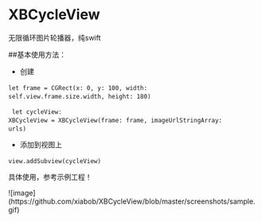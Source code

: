 # XBCycleView
无限循环图片轮播器，纯swift

##基本使用方法：
* 创建

<code>let frame = CGRect(x: 0, y: 100, width: self.view.frame.size.width, height: 180)<p></p>
let cycleView: XBCycleView = XBCycleView(frame: frame, imageUrlStringArray: urls)</code>
* 添加到视图上

<code>view.addSubview(cycleView)</code>

<p>具体使用，参考示例工程！</p>
![image](https://github.com/xiabob/XBCycleView/blob/master/screenshots/sample.gif)
